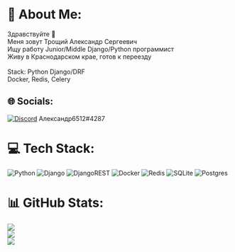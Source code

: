 # 💫 About Me:
Здравствуйте 👋<br>Меня зовут Трощий Александр Сергеевич<br>Ищу работу  Junior/Middle Django/Python программист<br>Живу в Краснодарском крае, готов к переезду<br><br>Stack: Python Django/DRF <br>Docker, Redis, Celery


## 🌐 Socials:
[![Discord](https://img.shields.io/badge/Discord-%237289DA.svg?logo=discord&logoColor=white)](https://discord.gg/Александр6512#4287) Александр6512#4287

# 💻 Tech Stack:
![Python](https://img.shields.io/badge/python-3670A0?style=for-the-badge&logo=python&logoColor=ffdd54) ![Django](https://img.shields.io/badge/django-%23092E20.svg?style=for-the-badge&logo=django&logoColor=white) ![DjangoREST](https://img.shields.io/badge/DJANGO-REST-ff1709?style=for-the-badge&logo=django&logoColor=white&color=ff1709&labelColor=gray) ![Docker](https://img.shields.io/badge/docker-%230db7ed.svg?style=for-the-badge&logo=docker&logoColor=white) ![Redis](https://img.shields.io/badge/redis-%23DD0031.svg?style=for-the-badge&logo=redis&logoColor=white) ![SQLite](https://img.shields.io/badge/sqlite-%2307405e.svg?style=for-the-badge&logo=sqlite&logoColor=white) ![Postgres](https://img.shields.io/badge/postgres-%23316192.svg?style=for-the-badge&logo=postgresql&logoColor=white)
# 📊 GitHub Stats:
![](https://github-readme-stats.vercel.app/api?username=kcn6512&theme=dark&hide_border=false&include_all_commits=false&count_private=false)<br/>
![](https://github-readme-streak-stats.herokuapp.com/?user=kcn6512&theme=dark&hide_border=false)<br/>
![](https://github-readme-stats.vercel.app/api/top-langs/?username=kcn6512&theme=dark&hide_border=false&include_all_commits=false&count_private=false&layout=compact)

<!-- Proudly created with GPRM ( https://gprm.itsvg.in ) -->
